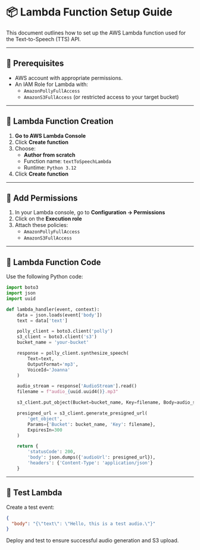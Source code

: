 # 📦 Lambda Function Setup Guide

This document outlines how to set up the AWS Lambda function used for the Text-to-Speech (TTS) API.

---

## 📌 Prerequisites

- AWS account with appropriate permissions.
- An IAM Role for Lambda with:
  - `AmazonPollyFullAccess`
  - `AmazonS3FullAccess` (or restricted access to your target bucket)

---

## 📄 Lambda Function Creation

1. **Go to AWS Lambda Console**
2. Click **Create function**
3. Choose:
   - **Author from scratch**
   - Function name: `textToSpeechLambda`
   - Runtime: `Python 3.12`
4. Click **Create function**

---

## 📄 Add Permissions

1. In your Lambda console, go to **Configuration → Permissions**
2. Click on the **Execution role**
3. Attach these policies:
   - `AmazonPollyFullAccess`
   - `AmazonS3FullAccess`

---

## 📄 Lambda Function Code

Use the following Python code:

```python
import boto3
import json
import uuid

def lambda_handler(event, context):
    data = json.loads(event['body'])
    text = data['text']

    polly_client = boto3.client('polly')
    s3_client = boto3.client('s3')
    bucket_name = 'your-bucket'

    response = polly_client.synthesize_speech(
        Text=text,
        OutputFormat='mp3',
        VoiceId='Joanna'
    )

    audio_stream = response['AudioStream'].read()
    filename = f"audio_{uuid.uuid4()}.mp3"

    s3_client.put_object(Bucket=bucket_name, Key=filename, Body=audio_stream, ContentType='audio/mpeg')

    presigned_url = s3_client.generate_presigned_url(
        'get_object',
        Params={'Bucket': bucket_name, 'Key': filename},
        ExpiresIn=300
    )

    return {
        'statusCode': 200,
        'body': json.dumps({'audioUrl': presigned_url}),
        'headers': {'Content-Type': 'application/json'}
    }
```

---

## 📄 Test Lambda

Create a test event:

```json
{
  "body": "{\"text\": \"Hello, this is a test audio.\"}"
}
```

Deploy and test to ensure successful audio generation and S3 upload.
